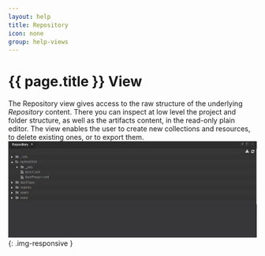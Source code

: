 ```yaml
---
layout: help
title: Repository
icon: none
group: help-views
---
```


{{ page.title }} View
===

The Repository view gives access to the raw structure of the underlying *Repository* content.
There you can inspect at low level the project and folder structure, as well as the artifacts content, in the read-only plain editor.
The view enables the user to create new collections and resources, to delete existing ones, or to export them.
![Repository view](images/ide_view_repository.png){: .img-responsive }
